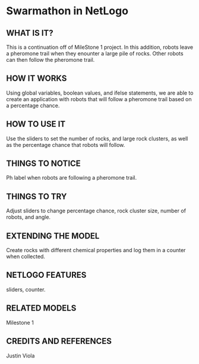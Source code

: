 # Swarmathon in NetLogo


##

## WHAT IS IT?

This is a continuation off of MileStone 1 project. In this addition, robots leave a pheromone trail when they enounter a large pile of rocks. Other robots can then follow the pheromone trail. 

## HOW IT WORKS

Using global variables, boolean values, and ifelse statements, we are able to create an application with robots that will follow a pheromone trail based on a percentage chance. 

## HOW TO USE IT

Use the sliders to set the number of rocks, and large rock clusters, as well as the percentage chance that robots will follow. 

## THINGS TO NOTICE

Ph label when robots are following a pheromone trail.

## THINGS TO TRY

Adjust sliders to change percentage chance, rock cluster size, number of robots, and angle.

## EXTENDING THE MODEL

Create rocks with different chemical properties and log them in a counter when collected.

## NETLOGO FEATURES

sliders, counter.

## RELATED MODELS

Milestone 1

## CREDITS AND REFERENCES

Justin Viola
